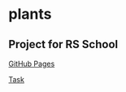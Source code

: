# plants
## Project for RS School

[GitHub Pages](https://tsuyune.github.io/plants/plants/index.html)

[Task](https://github.com/rolling-scopes-school/tasks/blob/master/tasks/plants/plants.md)
